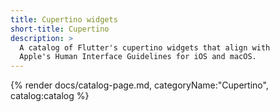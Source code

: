 ```yaml
---
title: Cupertino widgets
short-title: Cupertino
description: >
  A catalog of Flutter's cupertino widgets that align with
  Apple's Human Interface Guidelines for iOS and macOS.
---
```


{% render docs/catalog-page.md, categoryName:"Cupertino", catalog:catalog %}
